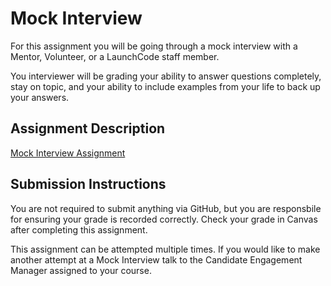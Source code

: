 # Mock Interview
For this assignment you will be going through a mock interview with a Mentor, Volunteer, or a LaunchCode staff member.

You interviewer will be grading your ability to answer questions completely, stay on topic, and your ability to include examples from your life to back up your answers.

## Assignment Description
[Mock Interview Assignment](https://education.launchcode.org/liftoff/modules/assignments/mock-interview.html#assignment-mock-interview
)

## Submission Instructions
You are not required to submit anything via GitHub, but you are responsbile for ensuring your grade is recorded correctly. Check your grade in Canvas after completing this assignment.

This assignment can be attempted multiple times. If you would like to make another attempt at a Mock Interview talk to the Candidate Engagement Manager assigned to your course.